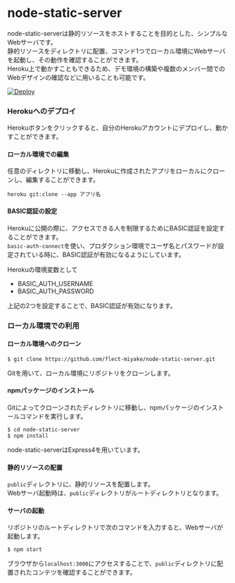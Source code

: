 # node-static-server
node-static-serverは静的リソースをホストすることを目的とした、シンプルなWebサーバです。  
静的リソースをディレクトリに配置、コマンド1つでローカル環境にWebサーバを起動し、その動作を確認することができます。  
Heroku上で動かすこともできるため、デモ環境の構築や複数のメンバー間でのWebデザインの確認などに用いることも可能です。  

[![Deploy](https://www.herokucdn.com/deploy/button.png)](https://heroku.com/deploy)

### Herokuへのデプロイ
Herokuボタンをクリックすると、自分のHerokuアカウントにデプロイし、動かすことができます。  

#### ローカル環境での編集
任意のディレクトリに移動し、Herokuに作成されたアプリをローカルにクローンし、編集することができます。  

```
heroku git:clone --app アプリ名
```

#### BASIC認証の設定
Herokuに公開の際に、アクセスできる人を制限するためにBASIC認証を設定することができます。  
`basic-auth-connect`を使い、プロダクション環境でユーザ名とパスワードが設定されている時に、BASIC認証が有効になるようにしています。  

Herokuの環境変数として

* BASIC_AUTH_USERNAME
* BASIC_AUTH_PASSWORD

上記の2つを設定することで、BASIC認証が有効になります。  

### ローカル環境での利用
#### ローカル環境へのクローン
```
$ git clone https://github.com/flect-miyake/node-static-server.git
```
Gitを用いて、ローカル環境にリポジトリをクローンします。

#### npmパッケージのインストール
Gitによってクローンされたディレクトリに移動し、npmパッケージのインストールコマンドを実行します。  

```
$ cd node-static-server
$ npm install
```

node-static-serverはExpress4を用いています。  

#### 静的リソースの配置
`public`ディレクトリに、静的リソースを配置します。  
Webサーバ起動時は、`public`ディレクトリがルートディレクトリとなります。  

#### サーバの起動
リポジトリのルートディレクトリで次のコマンドを入力すると、Webサーバが起動します。  

```
$ npm start
```

ブラウザから`localhost:3000`にアクセスすることで、`public`ディレクトリに配置されたコンテツを確認することができます。  
